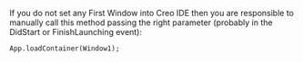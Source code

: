 If you do not set any First Window into Creo IDE then you are responsible to manually call this method passing the right parameter (probably in the DidStart or FinishLaunching event):
```
App.loadContainer(Window1);
```
